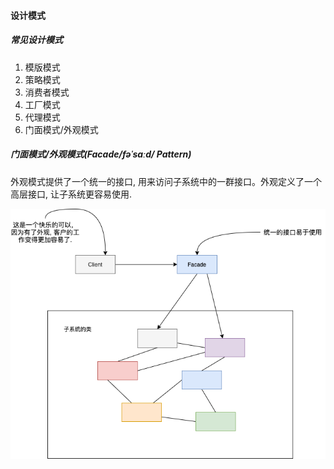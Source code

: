 #### 设计模式

##### 常见设计模式

1. 模版模式
2. 策略模式
3. 消费者模式
4. 工厂模式
5. 代理模式
6. 门面模式/外观模式



##### 门面模式/外观模式(Facade/fəˈsɑːd/ Pattern)

外观模式提供了一个统一的接口, 用来访问子系统中的一群接口。外观定义了一个高层接口, 让子系统更容易使用.

![FacadePattern](https://raw.githubusercontent.com/LittleElliotTung1992/pic_bed/main/root/FacadePattern.png)







